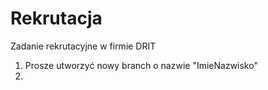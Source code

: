 # Rekrutacja
Zadanie rekrutacyjne w firmie DRIT
1. Prosze utworzyć nowy branch o nazwie "ImieNazwisko"
2. 
